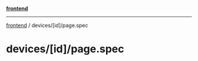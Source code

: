 [**frontend**](../../README.md)

***

[frontend](../../modules.md) / devices/\[id\]/page.spec

# devices/\[id\]/page.spec
